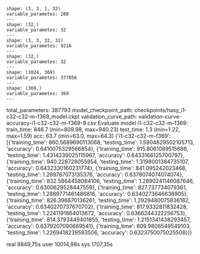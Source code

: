     shape: (3, 3, 1, 32)
    variable_parametes: 288
    ---
    shape: (32,)
    variable_parametes: 32
    ---
    shape: (3, 3, 32, 32)
    variable_parametes: 9216
    ---
    shape: (32,)
    variable_parametes: 32
    ---
    shape: (1024, 369)
    variable_parametes: 377856
    ---
    shape: (369,)
    variable_parametes: 369
    ---
total_parameters: 387793
model_checkpoint_path: checkpoints/hasy_i1-c32-c32-m-f369_model.ckpt
validation_curve_path: validation-curve-accuracy-i1-c32-c32-m-f369-9.csv
Evaluate model
i1-c32-c32-m-f369:
    train_time:    848.7 (min=809.98, max=940.23)
    test_time:    1.3 (min=1.22, max=1.59)
    acc:        63.7 (min=63.0, max=64.3)
{'i1-c32-c32-m-f369': [{'training_time': 860.5689690113068, 'testing_time': 1.5904829502105713, 'accuracy': 0.6410075329566854}, {'training_time': 915.8061089515686, 'testing_time': 1.4314239025115967, 'accuracy': 0.6433166125700797}, {'training_time': 940.228728055954, 'testing_time': 1.3198001384735107, 'accuracy': 0.6432330160231774}, {'training_time': 841.095242023468, 'testing_time': 1.269787073135376, 'accuracy': 0.6378074074074074}, {'training_time': 832.5864458084106, 'testing_time': 1.2890241146087646, 'accuracy': 0.6300629528447559}, {'training_time': 827.737734079361, 'testing_time': 1.2889771461486816, 'accuracy': 0.6340273646638905}, {'training_time': 826.396870136261, 'testing_time': 1.2929480075836182, 'accuracy': 0.6340270737670702}, {'training_time': 817.9332811832428, 'testing_time': 1.2241191864013672, 'accuracy': 0.6366244322256753}, {'training_time': 814.3793449401855, 'testing_time': 1.2151341438293457, 'accuracy': 0.6379207090669541}, {'training_time': 809.9806549549103, 'testing_time': 1.2269418239593506, 'accuracy': 0.6323750075025508}]}

real    8849,75s
user    10014,98s
sys    1707,35s

